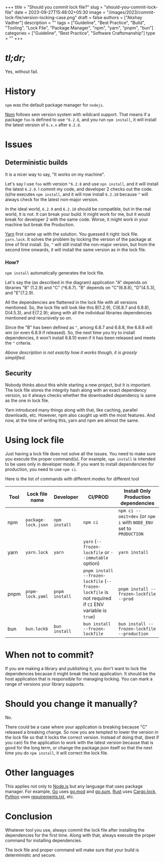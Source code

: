 +++
title = "Should you commit lock file?"
slug = "should-you-commit-lock-file"
date = 2023-09-27T15:48:02+05:30
image = "/images/2023/commit-lock-file/version-locking-case.png"
draft = false
authors = ["Akshay Vadher"]
description = ""
tags = ["Guideline", "Best Practice", "Build", "Tooling", "Lock File", "Package Manager", "npm", "yarn", "pnpm", "bun"]
categories = ["Guideline", "Best Practice", "Software Craftsmanship"]
type = ""
+++

# _tl;dr;_

Yes, without fail.

# History

`npm` was the default package manager for `nodejs`.

[Npm](https://www.npmjs.com/) follows sem version system with wildcard support. That means if
a package `foo` is defined to use `^6.2.8`, and you run `npm install`, it will install the latest version of `6.x.x`
after `6.2.8`.

# Issues

## Deterministic builds

It is a nicer way to say, "It works on my machine".

Let's say I use `foo` with version `^6.2.8` and use `npn install`, and it will install the latest `6.2.9`. I commit my
code, and developer 2 checks out the code. (s)he executes `npm install`, and it will now install `6.2.10` because `^`
will
always check for the latest non-major version.

In the ideal world, `6.2.9` and `6.2.10` should be compatible, but in the real world, it is not. It can break your
build.
It might work for me, but it would break for developer 2 with the same code. Worse, it might work in your machine
but
break the Production.

[Yarn](https://yarnpkg.com/cli) first came up with the solution. You guessed it right: lock file. `yarn.lock`. It solves
the problem by locking the version of the package at time of first install. So, `^` will still install the non-major
version,
but from the second time onwards, it will install the same version as in the lock file.

### How?

`npm install` automatically generates the lock file.

Let's say the (as described in the diagram) application "A" depends on libraries "B" (1.2.9) and "C" (^6.8.7). "B"
depends
on "C"(6.8.8), "D"(4.5.3), and "E"(7.2.9).

All the dependencies are flattened in the lock file with all versions mentioned. So, the lock file will look like this
B(1.2.9), C(6.8.7 and 6.8.8), D(4.5.3), and E(7.2.9); along with all the individual libraries dependencies mentioned and
recursively so on.

Since the "B" has been defined as `^`, among 6.8.7 and 6.8.8, the 6.8.8 will win (or even 6.8.9 if released). So,
the next time you try to install dependencies, it won't install 6.8.10 even if it has been released and meets the `^`
criteria.

_Above description is not exactly how it works though, it is grossly simplified._

## Security

Nobody thinks about this while starting a new project, but it is important. The lock file stores the integrity hash
along
with an exact dependency version, so it always checks whether the downloaded dependency is same as the one in lock
file.

Yarn introduced many things along with that, like caching, parallel downloads, etc. However, npm also caught up with the
most features. And now, at the time of writing this, yarn and npm are almost the same.

# Using lock file

Just having a lock file does not solve all the issues. You need to make sure you execute the proper command(s). For
example,
`npm install` is intended to be uses only in developer mode. If you want to install dependencies for production, you
need
to use `npm ci`.

Here is the list of commands with different modes for different tool

| Tool | Lock file name      | Developer      | CI/PROD                                                                                               | Install Only Production dependencies                                |
|------|---------------------|----------------|-------------------------------------------------------------------------------------------------------|---------------------------------------------------------------------|
| npm  | `package-lock.json` | `npm install`  | `npm ci`                                                                                              | `npm ci --omit=dev` (or `npm i` with `NODE_ENV` set to `PRODUCTION` |
| yarn | `yarn.lock`         | `yarn`         | `yarn` (`--frozen-lockfile` or `--immutable` option)                                                  | `yarn install`                                                      |
| pnpm | `pnpm-lock.yaml`    | `pnpm install` | `pnpm install --frozen-lockfile` (`--frozen-lockfile` is not required if `CI` ENV variable is `true`) | `pnpm install --frozen-lockfile --prod`                             |
| bun  | `bun.lockb`         | `bun install`  | `bun install --frozen-lockfile`                                                                       | `bun install --frozen-lockfile --production`                        |

# When not to commit?

If you are making a library and publishing it, you don't want to lock the dependencies because it might break the host
application. It should be the host application that is responsible for managing locking. You can mark a range of
versions your library supports.

# Should you change it manually?

No.

There could be a case where your application is breaking because "C" released a breaking change. So now you are tempted
to lower the version in the lock file so that it locks the correct version. Instead of doing that, (best if you can) fix
the
application to work with the latest version because that is good for the long term, or change the package.json itself so
that the next time you do `npm install`, it will correct the lock file.

# Other languages

This applies not only to [Node.js](https://nodejs.org/en) but any language that uses package manager. For example,
[Go](https://golang.org/) uses [go.mod](https://golang.org/ref/mod) and [go.sum](https://golang.org/ref/mod#go-sum-in),
[Rust](https://www.rust-lang.org/)
uses [Cargo.lock](https://doc.rust-lang.org/cargo/guide/cargo-toml-vs-cargo-lock.html),
[Python](https://www.python.org/) uses [requirements.txt](https://pip.pypa.io/en/stable/user_guide/#requirements-files),
etc.

# Conclusion

Whatever tool you use, always commit the lock file after installing the dependencies for the first time. Along with
that, always execute the proper command for installing dependencies.

The lock file and proper command will make sure that your build is deterministic and secure.

